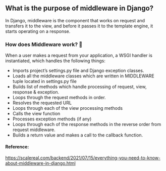 ## What is the purpose of middleware in Django?
In Django, middleware is the component that works on request and transfers it to the view, and before it passes it to the template engine, 
it starts operating on a response.

### How does Middleware work? 🤔

When a user makes a request from your application, a WSGI handler is instantiated, which handles the following things:

- Imports project’s settings.py file and Django exception classes.
- Loads all the middleware classes which are written in MIDDLEWARE tuple located in settings.py file
- Builds list of methods which handle processing of request, view, response & exception.
- Loops through the request methods in order.
- Resolves the requested URL
- Loops through each of the view processing methods
- Calls the view function
- Processes exception methods (if any)
- Loops through each of the response methods in the reverse order from request middleware.
- Builds a return value and makes a call to the callback function.

#### Reference: 
https://scalereal.com/backend/2021/07/15/everything-you-need-to-know-about-middleware-in-django.html


